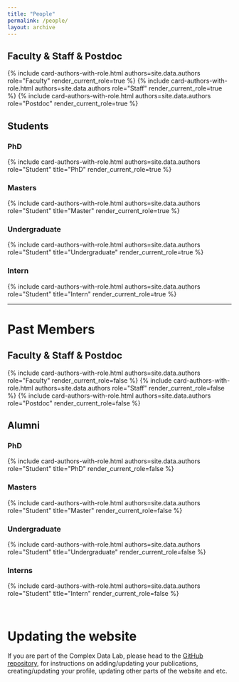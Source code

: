```yaml
---
title: "People"
permalink: /people/
layout: archive
---
```


## Faculty & Staff & Postdoc

{% include card-authors-with-role.html authors=site.data.authors role="Faculty" render_current_role=true %}
{% include card-authors-with-role.html authors=site.data.authors role="Staff" render_current_role=true %}
{% include card-authors-with-role.html authors=site.data.authors role="Postdoc" render_current_role=true %}

## Students

### PhD 

{% include card-authors-with-role.html authors=site.data.authors role="Student" title="PhD" render_current_role=true %}

### Masters

{% include card-authors-with-role.html authors=site.data.authors role="Student" title="Master" render_current_role=true %}

### Undergraduate

{% include card-authors-with-role.html authors=site.data.authors role="Student" title="Undergraduate" render_current_role=true %}

### Intern

{% include card-authors-with-role.html authors=site.data.authors role="Student" title="Intern" render_current_role=true %}

---

# Past Members

## Faculty & Staff & Postdoc

{% include card-authors-with-role.html authors=site.data.authors role="Faculty" render_current_role=false %}
{% include card-authors-with-role.html authors=site.data.authors role="Staff" render_current_role=false %}
{% include card-authors-with-role.html authors=site.data.authors role="Postdoc" render_current_role=false %}

## Alumni

### PhD

{% include card-authors-with-role.html authors=site.data.authors role="Student" title="PhD" render_current_role=false %}

### Masters

{% include card-authors-with-role.html authors=site.data.authors role="Student" title="Master" render_current_role=false %}

### Undergraduate

{% include card-authors-with-role.html authors=site.data.authors role="Student" title="Undergraduate" render_current_role=false %}

### Interns

{% include card-authors-with-role.html authors=site.data.authors role="Student" title="Intern" render_current_role=false %}

<br/>

# Updating the website

If you are part of the Complex Data Lab, please head to the [GitHub repository](https://github.com/ComplexData-MILA/ComplexDataLab-Mila-McGill), for instructions on adding/updating your publications, creating/updating your profile, updating other parts of the website and etc.